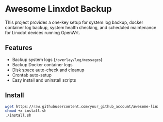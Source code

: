 # Awesome Linxdot Backup

This project provides a one-key setup for system log backup, docker container log backup, system health checking, and scheduled maintenance for Linxdot devices running OpenWrt.

## Features
- Backup system logs (`/overlay/log/messages`)
- Backup Docker container logs
- Disk space auto-check and cleanup
- Crontab auto-setup
- Easy install and uninstall scripts

## Install
```bash
wget https://raw.githubusercontent.com/your_github_account/awesome-linxdot-backup/main/install.sh
chmod +x install.sh
./install.sh
